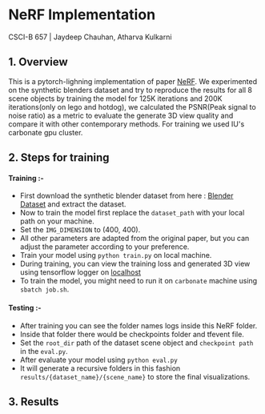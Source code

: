 # NeRF Implementation

CSCI-B 657 | Jaydeep Chauhan, Atharva Kulkarni

## 1. Overview
This is a pytorch-lighning implementation of paper [NeRF](https://www.matthewtancik.com/nerf). We experimented on the synthetic blenders dataset and try to reproduce the results for all 8 scene objects by training the model for 125K iterations and 200K iterations(only on lego and hotdog), we calculated the PSNR(Peak signal to noise ratio) as a metric to evaluate the generate 3D view quality and compare it with other contemporary methods. For training we used IU's carbonate gpu cluster.

## 2. Steps for training
#### Training :-
- First download the synthetic blender dataset from here : [Blender Dataset](https://drive.google.com/drive/folders/1JDdLGDruGNXWnM1eqY1FNL9PlStjaKWi) and extract the dataset.     
- Now to train the model first replace the ```dataset_path``` with your local path on your machine.
- Set the ```IMG_DIMENSION``` to (400, 400).
- All other parameters are adapted from the original paper, but you can adjust the parameter according to your preference.
- Train your model using  ```python train.py``` on local machine.
- During training, you can view the training loss and generated 3D view using tensorflow logger on [localhost](localhost:6006)
- To train the model, you might need to run it on ```carbonate``` machine using ``sbatch job.sh``.

#### Testing :-
- After training you can see the folder names logs inside this NeRF folder.
- Inside that folder there would be checkpoints folder and tfevent file.
- Set the ```root_dir``` path of the dataset scene object and ```checkpoint path``` in the ```eval.py```.
- After evaluate your model using ```python eval.py```
- It will generate a recursive folders in this fashion ```results/{dataset_name}/{scene_name}``` to store the final visualizations.

## 3. Results
